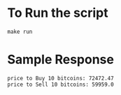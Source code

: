 # To Run the script

```
make run
```

# Sample Response

```
price to Buy 10 bitcoins: 72472.47
price to Sell 10 bitcoins: 59959.0
```